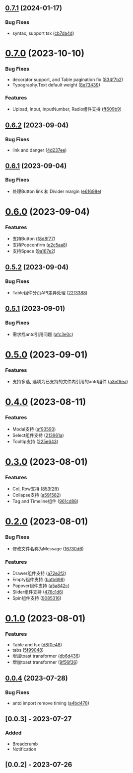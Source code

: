 

## [0.7.1](https://github.com/lili21/semi-codemod/compare/0.7.0...0.7.1) (2024-01-17)


### Bug Fixes

* syntax, support tsx ([cb7da4d](https://github.com/lili21/semi-codemod/commit/cb7da4d5af5b84b5d346a885edcfc19790dbac61))

# [0.7.0](https://github.com/lili21/semi-codemod/compare/0.6.2...0.7.0) (2023-10-10)


### Bug Fixes

* decorator support, and Table pagination fix ([834f7b2](https://github.com/lili21/semi-codemod/commit/834f7b228642291e2037b27c0b61b154c8fb34bd))
* Typography.Text default weight ([8e73439](https://github.com/lili21/semi-codemod/commit/8e734392ecb0aacd6dd3d671bb108097edc0ecce))


### Features

* Upload, Input, InputNumber, Radio组件支持 ([ff609b9](https://github.com/lili21/semi-codemod/commit/ff609b906711a58e7532d90d97bad2be8ac272fa))

## [0.6.2](https://github.com/lili21/semi-codemod/compare/0.6.1...0.6.2) (2023-09-04)


### Bug Fixes

* link and danger ([4d237ee](https://github.com/lili21/semi-codemod/commit/4d237ee6ebf8a50e9790b698ecaa0f0049d4d6d1))

## [0.6.1](https://github.com/lili21/semi-codemod/compare/0.6.0...0.6.1) (2023-09-04)


### Bug Fixes

* 处理Button link 和 Divider margin ([e61698e](https://github.com/lili21/semi-codemod/commit/e61698e3a9c67e36b74bb0215e3feec89b55988d))

# [0.6.0](https://github.com/lili21/semi-codemod/compare/0.5.2...0.6.0) (2023-09-04)


### Features

* 支持Button ([f8d8f77](https://github.com/lili21/semi-codemod/commit/f8d8f77fd26fdef5a254ba65b0eba9c12cfe826f))
* 支持Popconfirm ([e2c5aa8](https://github.com/lili21/semi-codemod/commit/e2c5aa8e1e946e6864b541cdf3f16dda7f515f2d))
* 支持Space ([9a167e2](https://github.com/lili21/semi-codemod/commit/9a167e25612cb17e509b7c584907069ca22d7c05))

## [0.5.2](https://github.com/lili21/semi-codemod/compare/0.5.1...0.5.2) (2023-09-04)


### Bug Fixes

* Table组件分页API差异处理 ([22f3388](https://github.com/lili21/semi-codemod/commit/22f3388d3a687f033b43e5780636c0e9f4fe1438))

## [0.5.1](https://github.com/lili21/semi-codemod/compare/0.5.0...0.5.1) (2023-09-01)


### Bug Fixes

* 需求找antd引用问题 ([afc3e0c](https://github.com/lili21/semi-codemod/commit/afc3e0c78450e3482a519dfc53774ed211f9f6e3))

# [0.5.0](https://github.com/lili21/semi-codemod/compare/0.4.0...0.5.0) (2023-09-01)


### Features

* 支持多选, 选项为已支持的文件内引用的antd组件 ([a3ef9ea](https://github.com/lili21/semi-codemod/commit/a3ef9ea462964a88a1b5c8250c6488507de68cee))

# [0.4.0](https://github.com/lili21/semi-codemod/compare/0.3.0...0.4.0) (2023-08-11)


### Features

* Modal支持 ([af93593](https://github.com/lili21/semi-codemod/commit/af93593a3acef32413c10dae89fc713ab4f7434f))
* Select组件支持 ([213961a](https://github.com/lili21/semi-codemod/commit/213961a8a40ae173a5dee59e30bd4a0b601deb1c))
* Tooltip支持 ([225e643](https://github.com/lili21/semi-codemod/commit/225e6430819c8df8e7c58af6c931520c83ee9752))

# [0.3.0](https://github.com/lili21/semi-codemod/compare/0.2.0...0.3.0) (2023-08-01)


### Features

* Col, Row支持 ([853f2ff](https://github.com/lili21/semi-codemod/commit/853f2fff50a86b618a2dd4b50be81cb3ddaeb854))
* Collapse支持 ([a591582](https://github.com/lili21/semi-codemod/commit/a59158215b6345fa1e1940150f530b0fda88cf43))
* Tag and Timeline组件 ([961cd88](https://github.com/lili21/semi-codemod/commit/961cd88bd59eccad16c23464d22ce6b7ab60a6a9))

# [0.2.0](https://github.com/lili21/semi-codemod/compare/0.1.0...0.2.0) (2023-08-01)


### Bug Fixes

* 修改文件名称为Message ([16730d6](https://github.com/lili21/semi-codemod/commit/16730d64d41463c1e3909cdd241eb159cd0e5744))


### Features

* Drawer组件支持 ([a72e2f2](https://github.com/lili21/semi-codemod/commit/a72e2f22fc9f89480f1c9e3320bcfd944354f097))
* Empty组件支持 ([bafb698](https://github.com/lili21/semi-codemod/commit/bafb698d43fe2c4bc3d38ed638d0447ed247d4c1))
* Popover组件支持 ([a5a842c](https://github.com/lili21/semi-codemod/commit/a5a842cc4a3e504142fc5c83b1d3d89be804f2c8))
* Slider组件支持 ([476c1d6](https://github.com/lili21/semi-codemod/commit/476c1d66f778cb7d4573587650861490b66b2911))
* Spin组件支持 ([9085316](https://github.com/lili21/semi-codemod/commit/908531638284304ea81ce9b9812fdc0e301f56e1))

# [0.1.0](https://github.com/lili21/semi-codemod/compare/0.0.4...0.1.0) (2023-08-01)


### Features

* Table and tsx ([d8f0e48](https://github.com/lili21/semi-codemod/commit/d8f0e4854a9b01ca96756950fb17ba5708d6981b))
* tabs ([5f99048](https://github.com/lili21/semi-codemod/commit/5f99048a04cde89e174b082c5471a74cea958a67))
* 增加toast transformer ([db6d436](https://github.com/lili21/semi-codemod/commit/db6d4360ca38f89c0c5dcd7f7bdeca7a65aa4cc3))
* 增加toast transformer ([9f56f36](https://github.com/lili21/semi-codemod/commit/9f56f3648b87620f55b9ad4ddd3283d6ccbfb660))

## [0.0.4](https://github.com/lili21/semi-codemod/compare/0.0.3...0.0.4) (2023-07-28)


### Bug Fixes

* antd import remove timing ([a4bd478](https://github.com/lili21/semi-codemod/commit/a4bd478f64865f2f9fb519d7b344bed6983a172a))


## [0.0.3] - 2023-07-27

### Added

- Breadcrumb
- Notification

## [0.0.2] - 2023-07-26